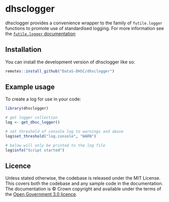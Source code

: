 
<!-- README.md is generated from README.Rmd. Please edit that file -->

# dhsclogger

dhsclogger provides a convenience wrapper to the family of
`futile.logger` functions to promote use of standardised logging. For
more information see the [`futile.logger`
documentation](https://github.com/zatonovo/futile.logger)

## Installation

You can install the development version of dhsclogger like so:

``` r
remotes::install_github("DataS-DHSC/dhsclogger")
```

## Example usage

To create a log for use in your code:

``` r
library(dhsclogger)

# get logger collection
log <- get_dhsc_logger()

# set threshold of console log to warnings and above
log$set_threshold("log.console", "WARN")

# below will only be printed to the log file
log$info("Script started")
```

## Licence

Unless stated otherwise, the codebase is released under the MIT License.
This covers both the codebase and any sample code in the documentation.
The documentation is © Crown copyright and available under the terms of
the [Open Government 3.0
licence](https://www.nationalarchives.gov.uk/doc/open-government-licence/version/3/).
